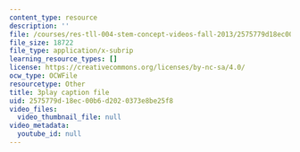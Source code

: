 ```yaml
---
content_type: resource
description: ''
file: /courses/res-tll-004-stem-concept-videos-fall-2013/2575779d18ec00b6d2020373e8be25f8_mVQOmLTXLbQ.srt
file_size: 18722
file_type: application/x-subrip
learning_resource_types: []
license: https://creativecommons.org/licenses/by-nc-sa/4.0/
ocw_type: OCWFile
resourcetype: Other
title: 3play caption file
uid: 2575779d-18ec-00b6-d202-0373e8be25f8
video_files:
  video_thumbnail_file: null
video_metadata:
  youtube_id: null
---
```

